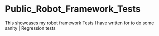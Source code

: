 # Public_Robot_Framework_Tests
This showcases my robot framework Tests I have written for to do some sanity | Regression tests
